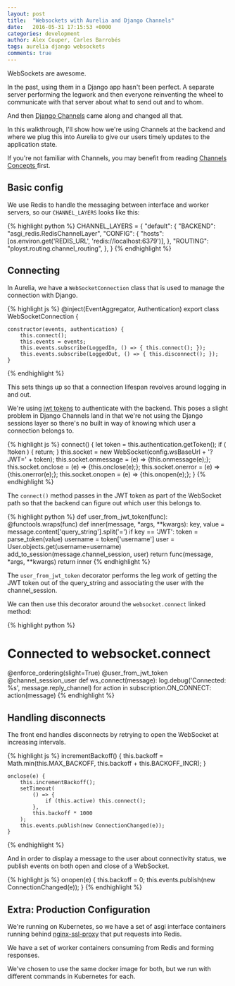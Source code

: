 ```yaml
---
layout: post
title:  "Websockets with Aurelia and Django Channels"
date:   2016-05-31 17:15:53 +0000
categories: development
author: Alex Couper, Carles Barrobés
tags: aurelia django websockets
comments: true
---
```


WebSockets are awesome.

In the past, using them in a Django app hasn't been perfect. A
separate server performing the legwork and then everyone reinventing the wheel
to communicate with that server about what to send out and to whom.

And then [Django Channels](https://channels.readthedocs.io) came along and
changed all that.

In this walkthrough, I'll show how we're using Channels at the backend and
where we plug this into Aurelia to give our users timely updates to the
application state.

If you're not familiar with Channels, you may benefit from reading [Channels Concepts ](https://channels.readthedocs.io/en/latest/concepts.html) first.

## Basic config

We use Redis to handle the messaging between interface and worker servers, so
our `CHANNEL_LAYERS` looks like this:

{% highlight python %}
CHANNEL_LAYERS = {
    "default": {
        "BACKEND": "asgi_redis.RedisChannelLayer",
        "CONFIG": {
            "hosts": [os.environ.get('REDIS_URL', 'redis://localhost:6379')],
        },
        "ROUTING": "ployst.routing.channel_routing",
    },
}
{% endhighlight %}

## Connecting

In Aurelia, we have a `WebSocketConnection` class that is used to manage the
connection with Django.

{% highlight js %}
@inject(EventAggregator, Authentication)
export class WebSocketConnection {

    constructor(events, authentication) {
        this.connect();
        this.events = events;
        this.events.subscribe(LoggedIn, () => { this.connect(); });
        this.events.subscribe(LoggedOut, () => { this.disconnect(); });
    }
{% endhighlight %}

This sets things up so that a connection lifespan revolves around logging in
and out.

We're using [jwt tokens](http://blog.ployst.com/development/2016/02/29/aurelia-drf-authentication.html)
to authenticate with the backend. This poses a slight problem in Django Channels
land in that we're not using the Django sessions layer so there's no built in
way of knowing which user a connection belongs to.

{% highlight js %}
connect() {
    let token = this.authentication.getToken();
    if ( !token ) {
        return;
    }
    this.socket = new WebSocket(config.wsBaseUrl + '?JWT=' + token);
    this.socket.onmessage = (e) => {this.onmessage(e);};
    this.socket.onclose = (e) => {this.onclose(e);};
    this.socket.onerror = (e) => {this.onerror(e);};
    this.socket.onopen = (e) => {this.onopen(e);};
}
{% endhighlight %}

The `connect()` method passes in the JWT token as part of the WebSocket path
so that the backend can figure out which user this belongs to.

{% highlight python %}
def user_from_jwt_token(func):
    @functools.wraps(func)
    def inner(message, *args, **kwargs):
        key, value = message.content['query_string'].split('=')
        if key == 'JWT':
            token = parse_token(value)
            username = token['username']
            user = User.objects.get(username=username)
            add_to_session(message.channel_session, user)
        return func(message, *args, **kwargs)
    return inner
{% endhighlight %}

The `user_from_jwt_token` decorator performs the leg work of getting the JWT
token out of the query_string and associating the user with the channel_session.

We can then use this decorator around the `websocket.connect` linked method:

{% highlight python %}
# Connected to websocket.connect
@enforce_ordering(slight=True)
@user_from_jwt_token
@channel_session_user
def ws_connect(message):
    log.debug('Connected: %s', message.reply_channel)
    for action in subscription.ON_CONNECT:
        action(message)
{% endhighlight %}


## Handling disconnects

The front end handles disconnects by retrying to open the WebSocket at
increasing intervals.

{% highlight js %}
    incrementBackoff() {
        this.backoff = Math.min(this.MAX_BACKOFF, this.backoff + this.BACKOFF_INCR);
    }

    onclose(e) {
        this.incrementBackoff();
        setTimeout(
            () => {
                if (this.active) this.connect();
            },
            this.backoff * 1000
        );
        this.events.publish(new ConnectionChanged(e));
    }
{% endhighlight %}

And in order to display a message to the user about connectivity status, we
publish events on both open and close of a WebSocket.

{% highlight js %}
    onopen(e) {
        this.backoff = 0;
        this.events.publish(new ConnectionChanged(e));
    }
{% endhighlight %}


## Extra: Production Configuration

We're running on Kubernetes, so we have a set of asgi interface containers
running behind [nginx-ssl-proxy](https://github.com/ployst/docker-nginx-ssl-proxy)
that put requests into Redis.

We have a set of worker containers consuming from Redis and forming
responses.

We've chosen to use the same docker image for both, but we run with different
commands in Kubernetes for each.

